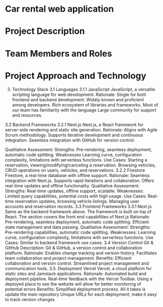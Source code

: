 # Car rental web application

# Project Description

# Team Members and Roles

# Project Approach and Technology

3. Technology Stack 3.1 Languages 3.1.1 JavaScript JavaScript, a versatile
   scripting language for web development. Rationale: Single for both frontend
   and backend development. Widely known and proficient among developers. Rich
   ecosystem of libraries and frameworks. Most of our team has familiarity with
   the language Large community for support and resources.

3.2 Backend Frameworks 3.2.1 Next.js Next.js, a React framework for server-side
rendering and static site generation. Rationale: Aligns with Agile Scrum
methodology. Supports iterative development and continuous integration. Seamless
integration with GitHub for version control.

Qualitative Assessment: Strengths: Pre-rendering, seamless deployment, automatic
code splitting. Weaknesses Learning curve, configuration complexity, limitations
with serverless functions. Use Cases: Starting a reservation,
viewing/modifying/canceling a reservation. Browsing vehicles, CRUD operations on
users, vehicles, and reservations. 3.2.2 Firestore Firestore, a real-time
database with offline support. Rationale: Seamless integration with Next.js.
Supports rapid iterations and collaboration. Offers real-time updates and
offline functionality. Qualitative Assessment: Strengths: Real-time updates,
offline support, scalable. Weaknesses: Limited query capabilities, potential
costs with high usage. Use Cases: Real-time reservation updates, browsing
vehicle listings. Managing user accounts and reservation records. 3.3 Frontend
Frameworks 3.3.1 Next.js Same as the backend framework above. The framework is
built on top of React. The section covers the front end capabilities of Next.js
Rationale: Pre-rendering, seamless deployment, automatic code splitting.
Efficient state management and data passing. Qualitative Assessment: Strengths:
Pre-rendering capabilities, automatic code splitting. Weaknesses: Learning
curve, configuration complexity, limitations with serverless functions. Use
Cases: Similar to backend framework use cases. 3.4 Version Control Git & GitHub
Description: Git & GitHub, a version control and collaboration platform.
Rationale: Enables change tracking and version history. Facilitates team
collaboration and project management. Benefits: Efficient collaboration and
version control. Streamlined project management and communication tools. 3.5.
Deployment Vercel Vercel, a cloud platform for static sites and Jamstack
applications. Rationale: Automated build and deployment pipeline. Real-time
feedback with the Vercel Toolbar. Using a deployed place to see the website will
allow for better monitoring of potential errors Benefits: Simplified deployment
process. All it takes is update the main repository Unique URLs for each
deployment, make it easy to track version changes
